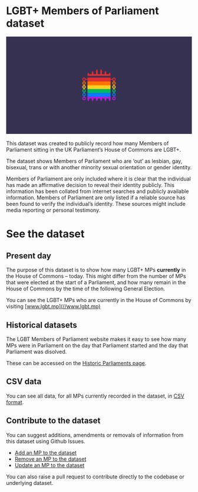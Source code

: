# LGBT+ Members of Parliament dataset

![](https://github.com/johnpeart/lgbt-mp/blob/main/assets/images/site/social-media.png)

This dataset was created to publicly record how many Members of Parliament sitting in the UK Parliament’s House of Commons are LGBT+.

The dataset shows Members of Parliament who are ‘out’ as lesbian, gay, bisexual, trans or with another minority sexual orientation or gender identity.

Members of Parliament are only included where it is clear that the individual has made an affirmative decision to reveal their identity publicly. This information has been collated from internet searches and publicly available information. Members of Parliament are only listed if a reliable source has been found to verify the individual’s identity. These sources might include media reporting or personal testimony.

# See the dataset

## Present day

The purpose of this dataset is to show how many LGBT+ MPs **currently** in the House of Commons – today. This might differ from the number of MPs that were elected at the start of a Parliament, and how many remain in the House of Commons by the time of the following General Election.

You can see the LGBT+ MPs who are currently in the House of Commons by visiting [www.lgbt.mp](//www.lgbt.mp)

## Historical datasets

The LGBT Members of Parliament website makes it easy to see how many MPs were in Parliament on the day that Parliament started and the day that Parliament was disolved.

These can be accessed on the [Historic Parliaments page](https://www.lgbt.mp/historic/).

## CSV data

You can see all data, for all MPs currently recorded in the dataset, in [CSV format](https://github.com/johnpeart/lgbt-mp/blob/main/_data/members.csv).

## Contribute to the dataset

You can suggest additions, amendments or removals of information from this dataset using Github Issues.

- [Add an MP to the dataset](https://github.com/johnpeart/lgbt-mp/issues/new?assignees=johnpeart&labels=Add+MP&projects=&template=add-mp.yml&title=Add+an+MP%3A+%5BReplace+with+full+name+of+MP%5D)
- [Remove an MP to the dataset](https://github.com/johnpeart/lgbt-mp/issues/new?assignees=johnpeart&labels=Remove+MP&projects=&template=remove-mp.yml&title=Remove+an+MP%3A+%5BReplace+with+full+name+of+MP%5D)
- [Update an MP to the dataset](https://github.com/johnpeart/lgbt-mp/issues/new?assignees=johnpeart&labels=Edit+MP&projects=&template=update-mp.yml&title=Update+an+MP%3A+%5BReplace+with+full+name+of+MP%5D)

You can also raise a pull request to contribute directly to the codebase or underlying dataset.
